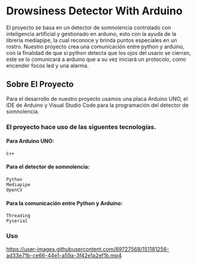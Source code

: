 # Drowsiness Detector With Arduino
El proyecto se basa en un detector de somnolencia controlado con inteligencia artificial y gestionado en arduino, esto con la ayuda de la librería mediapipe, la cual reconoce y brinda puntos especiales en un rostro.
Nuestro proyecto crea una comunicación entre python y arduino, con la finalidad de que si python detecta que los ojos del usario se cierran, este se lo comunicará a arduino que a su vez iniciará un protocolo, como encender focos led y una alarma.
## Sobre El Proyecto
Para el desarrollo de nuestro proyecto usamos una placa Arduino UNO, el IDE de Arduino y Visual Studio Code para la programación del detector de somnolencia.
### El proyecto hace uso de las siguentes tecnologías.
#### Para Arduino UNO:
```
C++
```
#### Para el detector de somnolencia:
```
Python 
Mediapipe
OpenCV
```
#### Para la comunicación entre Python y Arduino:
```
Threading
Pyserial
```
### Uso
https://user-images.githubusercontent.com/89727568/151181256-ad33e71b-ce66-44e1-a59a-3f42e1a2ef1b.mp4

